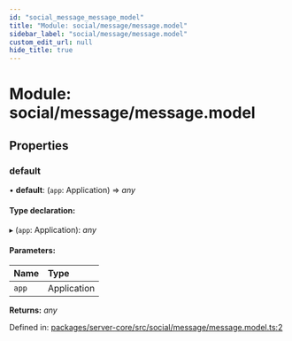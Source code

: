 ```yaml
---
id: "social_message_message_model"
title: "Module: social/message/message.model"
sidebar_label: "social/message/message.model"
custom_edit_url: null
hide_title: true
---
```


# Module: social/message/message.model

## Properties

### default

• **default**: (`app`: Application) => *any*

#### Type declaration:

▸ (`app`: Application): *any*

#### Parameters:

Name | Type |
:------ | :------ |
`app` | Application |

**Returns:** *any*

Defined in: [packages/server-core/src/social/message/message.model.ts:2](https://github.com/xr3ngine/xr3ngine/blob/a16a45d7e/packages/server-core/src/social/message/message.model.ts#L2)
